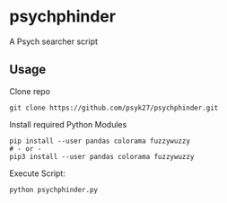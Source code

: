 # psychphinder
A Psych searcher script

## Usage

Clone repo

```
git clone https://github.com/psyk27/psychphinder.git
```

Install required Python Modules

```
pip install --user pandas colorama fuzzywuzzy
# - or -
pip3 install --user pandas colorama fuzzywuzzy
```

Execute Script:

```
python psychphinder.py
```

